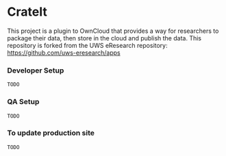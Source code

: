 CrateIt 
=======

This project is a plugin to OwnCloud that provides a way for researchers to package their data, then store in the cloud and publish the data.  This repository is forked from the UWS eResearch repository: https://github.com/uws-eresearch/apps

### Developer Setup

    TODO

### QA Setup

    TODO

### To update production site

    TODO
